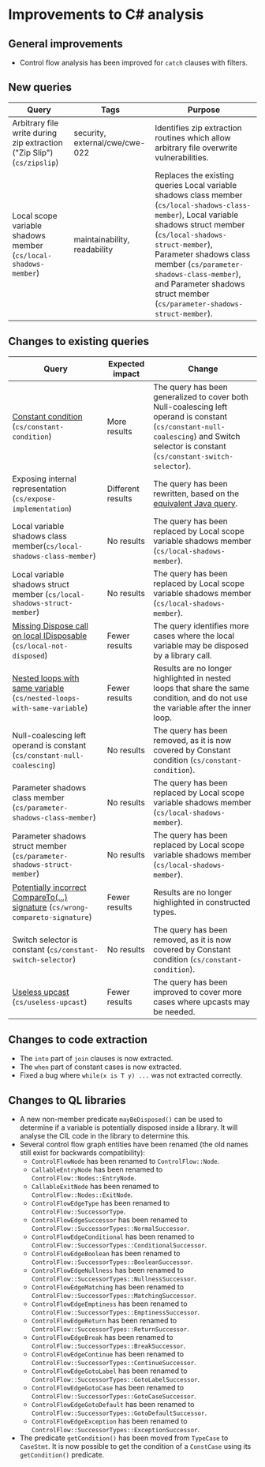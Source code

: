 # Improvements to C# analysis

## General improvements

* Control flow analysis has been improved for `catch` clauses with filters.

## New queries

| **Query**                   | **Tags**  | **Purpose**                                                        |
|-----------------------------|-----------|--------------------------------------------------------------------|
| Arbitrary file write during zip extraction ("Zip Slip") (`cs/zipslip`) | security, external/cwe/cwe-022  | Identifies zip extraction routines which allow arbitrary file overwrite vulnerabilities. |
| Local scope variable shadows member (`cs/local-shadows-member`) | maintainability, readability | Replaces the existing queries Local variable shadows class member (`cs/local-shadows-class-member`), Local variable shadows struct member (`cs/local-shadows-struct-member`), Parameter shadows class member (`cs/parameter-shadows-class-member`), and Parameter shadows struct member (`cs/parameter-shadows-struct-member`). |

## Changes to existing queries

| **Query**                  | **Expected impact**    | **Change**                                                       |
|----------------------------|------------------------|------------------------------------------------------------------|
| [Constant condition](https://help.semmle.com/wiki/display/CSHARP/Constant+condition) (`cs/constant-condition`) | More results | The query has been generalized to cover both Null-coalescing left operand is constant (`cs/constant-null-coalescing`) and Switch selector is constant (`cs/constant-switch-selector`). |
| Exposing internal representation (`cs/expose-implementation`) | Different results | The query has been rewritten, based on the [equivalent Java query](https://help.semmle.com/wiki/display/JAVA/Exposing+internal+representation). |
| Local variable shadows class member(`cs/local-shadows-class-member`) | No results | The query has been replaced by Local scope variable shadows member  (`cs/local-shadows-member`). |
| Local variable shadows struct member (`cs/local-shadows-struct-member`) | No results | The query has been replaced by Local scope variable shadows member  (`cs/local-shadows-member`). |
| [Missing Dispose call on local IDisposable](https://help.semmle.com/wiki/display/CSHARP/Missing+Dispose+call+on+local+IDisposable) (`cs/local-not-disposed`) | Fewer results | The query identifies more cases where the local variable may be disposed by a library call. |
| [Nested loops with same variable](https://help.semmle.com/wiki/display/CSHARP/Nested+loops+with+same+variable) (`cs/nested-loops-with-same-variable`) | Fewer results | Results are no longer highlighted in nested loops that share the same condition, and do not use the variable after the inner loop. |
| Null-coalescing left operand is constant (`cs/constant-null-coalescing`) | No results | The query has been removed, as it is now covered by Constant condition (`cs/constant-condition`). |
| Parameter shadows class member (`cs/parameter-shadows-class-member`) | No results | The query has been replaced by Local scope variable shadows member  (`cs/local-shadows-member`). |
| Parameter shadows struct member (`cs/parameter-shadows-struct-member`) | No results | The query has been replaced by Local scope variable shadows member  (`cs/local-shadows-member`). |
| [Potentially incorrect CompareTo(...) signature](https://help.semmle.com/wiki/display/CSHARP/Potentially+incorrect+CompareTo%28...%29+signature) (`cs/wrong-compareto-signature`) | Fewer results | Results are no longer highlighted in constructed types. |
| Switch selector is constant (`cs/constant-switch-selector`) | No results | The query has been removed, as it is now covered by Constant condition (`cs/constant-condition`). |
| [Useless upcast](https://help.semmle.com/wiki/display/CSHARP/Useless+upcast) (`cs/useless-upcast`) | Fewer results | The query has been improved to cover more cases where upcasts may be needed. |

## Changes to code extraction

* The `into` part of `join` clauses is now extracted.
* The `when` part of constant cases is now extracted.
* Fixed a bug where `while(x is T y) ...` was not extracted correctly.

## Changes to QL libraries

* A new non-member predicate `mayBeDisposed()` can be used to determine if a variable is potentially disposed inside a library. It will analyse the CIL code in the library to determine this.
* Several control flow graph entities have been renamed (the old names still exist for backwards compatibility):
  - `ControlFlowNode` has been renamed to `ControlFlow::Node`.
  - `CallableEntryNode` has been renamed to `ControlFlow::Nodes::EntryNode`.
  - `CallableExitNode` has been renamed to `ControlFlow::Nodes::ExitNode`.
  - `ControlFlowEdgeType` has been renamed to `ControlFlow::SuccessorType`.
  - `ControlFlowEdgeSuccessor` has been renamed to `ControlFlow::SuccessorTypes::NormalSuccessor`.
  - `ControlFlowEdgeConditional` has been renamed to `ControlFlow::SuccessorTypes::ConditionalSuccessor`.
  - `ControlFlowEdgeBoolean` has been renamed to `ControlFlow::SuccessorTypes::BooleanSuccessor`.
  - `ControlFlowEdgeNullness` has been renamed to `ControlFlow::SuccessorTypes::NullnessSuccessor`.
  - `ControlFlowEdgeMatching` has been renamed to `ControlFlow::SuccessorTypes::MatchingSuccessor`.
  - `ControlFlowEdgeEmptiness` has been renamed to `ControlFlow::SuccessorTypes::EmptinessSuccessor`.
  - `ControlFlowEdgeReturn` has been renamed to `ControlFlow::SuccessorTypes::ReturnSuccessor`.
  - `ControlFlowEdgeBreak` has been renamed to `ControlFlow::SuccessorTypes::BreakSuccessor`.
  - `ControlFlowEdgeContinue` has been renamed to `ControlFlow::SuccessorTypes::ContinueSuccessor`.
  - `ControlFlowEdgeGotoLabel` has been renamed to `ControlFlow::SuccessorTypes::GotoLabelSuccessor`.
  - `ControlFlowEdgeGotoCase` has been renamed to `ControlFlow::SuccessorTypes::GotoCaseSuccessor`.
  - `ControlFlowEdgeGotoDefault` has been renamed to `ControlFlow::SuccessorTypes::GotoDefaultSuccessor`.
  - `ControlFlowEdgeException` has been renamed to `ControlFlow::SuccessorTypes::ExceptionSuccessor`.
* The predicate `getCondition()` has been moved from `TypeCase` to `CaseStmt`. It is now possible to get the condition of a `ConstCase` using its `getCondition()` predicate.
